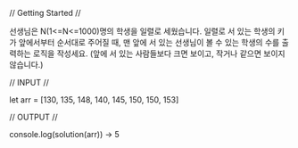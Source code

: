 // Getting Started //

선생님은 N(1<=N<=1000)명의 학생을 일렬로 세웠습니다. 일렬로 서 있는 학생의 키가 앞에서부터 순서대로 주어질 때, 맨 앞에 서 있는 선생님이 볼 수 있는 학생의 수를 출력하는 로직을 작성세요. (앞에 서 있는 사람들보다 크면 보이고, 작거나 같으면 보이지 않습니다.)

// INPUT //

let arr = [130, 135, 148, 140, 145, 150, 150, 153]

// OUTPUT //

console.log(solution(arr)) -> 5